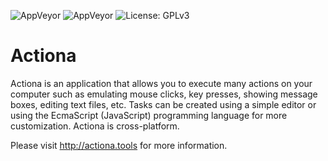 ![AppVeyor](https://img.shields.io/appveyor/build/Jmgr/actiona?label=ubuntu-build&logo=appveyor)
![AppVeyor](https://img.shields.io/appveyor/build/Jmgr/actiona-hhhwb?label=windows-build&logo=appveyor)
![License: GPLv3](https://img.shields.io/badge/license-GPLv3-blue)

Actiona
======

Actiona is an application that allows you to execute many actions on your
computer such as emulating mouse clicks, key presses, showing message boxes,
editing text files, etc. Tasks can be created using a simple editor or using
the EcmaScript (JavaScript) programming language for more customization.
Actiona is cross-platform.

Please visit http://actiona.tools for more information.
